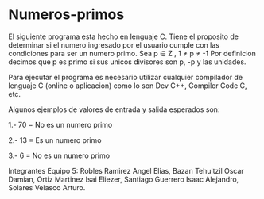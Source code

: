 # Numeros-primos
El siguiente programa esta hecho en lenguaje C. Tiene el proposito de determinar si el numero ingresado por el usuario cumple con las condiciones para ser un numero primo.
Sea p ∈ Z , 1 ≠ p ≠ -1
Por definicion decimos que p es primo si sus unicos divisores son p, -p y las unidades.

Para ejecutar el programa es necesario utilizar cualquier compilador de lenguaje C (online o aplicacion) como lo son Dev C++, Compiler Code C, etc.

Algunos ejemplos de valores de entrada y salida esperados son:

1.- 70 = No es un numero primo

2.- 13 = Es un numero primo

3.- 6 = No es un numero primo 

Integrantes Equipo 5: Robles Ramirez Angel Elias, Bazan Tehuitzil Oscar Damian, Ortiz Martinez Isai Eliezer, Santiago Guerrero Isaac Alejandro, Solares Velasco Arturo.

   


